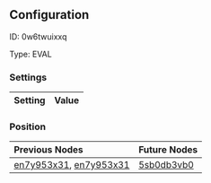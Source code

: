 # <nil>
## Configuration
ID:  0w6twuixxq

Type: EVAL 


### Settings
| Setting | Value  |
| :------------------------ | ---------------------------------------- |
 




### Position
| Previous Nodes | Future Nodes |
| :------------- | ------------ |
| [en7y953x31](./en7y953x31.md), [en7y953x31](./en7y953x31.md) | [5sb0db3vb0](./5sb0db3vb0.md) |